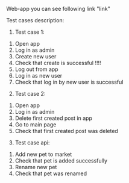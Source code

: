 Web-app you can see following link "link"

Test cases description:

1. Test case 1:
  1) Open app
  2) Log in as admin
  3) Create new user
  4) Check that create is successful !!!!
  5) Log out from app
  6) Log in as new user
  7) Check that log in by new user is successful

2. Test case 2:
  1) Open app
  2) Log in as admin
  3) Delete first created post in app
  4) Go to main page
  5) Check that first created post was deleted

3. Test case api:
  1) Add new pet to market
  2) Check that pet is added successfully
  3) Rename new pet
  4) Check that pet was renamed
